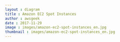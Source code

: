 ```yaml
---
layout : diagram
title : Amazon EC2 Spot Instances
author : awsgeek
date : 2017-11-29
image : images/amazon-ec2-spot-instances_en.jpg
thumbnail : images/amazon-ec2-spot-instances_en.jpg
---
```

